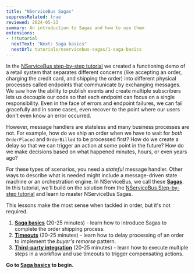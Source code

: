 ```yaml
---
title: "NServiceBus Sagas"
suppressRelated: true
reviewed: 2024-05-23
summary: An introduction to Sagas and how to use them
extensions:
- !!tutorial
  nextText: "Next: Saga basics"
  nextUrl: tutorials/nservicebus-sagas/1-saga-basics
---
```


In the [NServiceBus step-by-step tutorial](/tutorials/nservicebus-step-by-step/) we created a functioning demo of a retail system that separates different concerns (like accepting an order, charging the credit card, and shipping the order) into different physical processes called endpoints that communicate by exchanging messages. 
We saw how the ability to publish events and create multiple subscribers lets us decouple our code so that each endpoint can focus on a single responsibility. 
Even in the face of errors and endpoint failures, we can fail gracefully and in some cases, even recover to the point where our users don't even know an error occurred.

However, message handlers are stateless and many business processes are not. For example, how do we ship an order when we have to wait for *both* `OrderPlaced` and `OrderBilled` to be processed first? 
How do we create a delay so that we can trigger an action at some point in the future? How do we make decisions based on what happened minutes, hours, or even years ago?

For these types of scenarios, you need a *stateful* message handler. Other ways to describe what is needed might include a message-driven state machine or an orchestration engine. 
In NServiceBus, we call these [**Sagas**](/nservicebus/sagas/). In this tutorial, we'll build on the solution from the [NServiceBus Step-by-step tutorial](/tutorials/nservicebus-step-by-step/) and learn to master NServiceBus Sagas.

This lessons make the most sense when tackled in order, but it's not required.

1. [**Saga basics**](1-saga-basics/) (20-25 minutes) - learn how to introduce Sagas to complete the order shipping process.
1. [**Timeouts**](2-timeouts/) (20-25 minutes) - learn how to delay processing of an order to implement the *buyer's remorse* pattern.
1. [**Third-party integration**](3-integration/) (20-25 minutes) - learn how to execute multiple steps in a workflow and use timeouts to trigger compensating actions.

**Go to [Saga basics](1-saga-basics/) to begin.**
